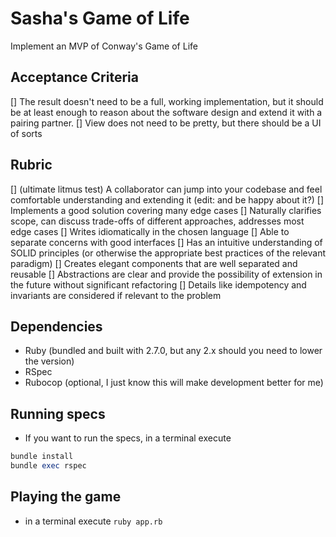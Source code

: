 # Sasha's Game of Life

Implement an MVP of Conway's Game of Life

## Acceptance Criteria

[] The result doesn't need to be a full, working implementation, but it should be at least enough to reason about the software design and extend it with a pairing partner.
[] View does not need to be pretty, but there should be a UI of sorts

## Rubric

[] (ultimate litmus test) A collaborator can jump into your codebase and feel comfortable understanding and extending it (edit: and be happy about it?)
[] Implements a good solution covering many edge cases
[] Naturally clarifies scope, can discuss trade-offs of different approaches, addresses most edge cases
[] Writes idiomatically in the chosen language
[] Able to separate concerns with good interfaces
[] Has an intuitive understanding of SOLID principles (or otherwise the appropriate best practices of the relevant paradigm)
[] Creates elegant components that are well separated and reusable
[] Abstractions are clear and provide the possibility of extension in the future without significant refactoring
[] Details like idempotency and invariants are considered if relevant to the problem

## Dependencies

- Ruby (bundled and built with 2.7.0, but any 2.x should you need to lower the version)
- RSpec
- Rubocop (optional, I just know this will make development better for me)

## Running specs

- If you want to run the specs, in a terminal execute

```rb
bundle install
bundle exec rspec
```

## Playing the game

- in a terminal execute `ruby app.rb`
